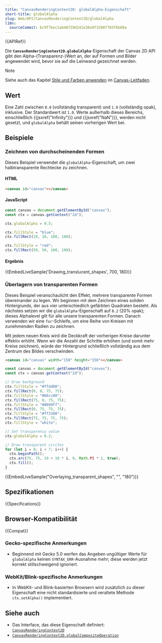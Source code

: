 ```yaml
---
title: "CanvasRenderingContext2D: globalAlpha-Eigenschaft"
short-title: globalAlpha
slug: Web/API/CanvasRenderingContext2D/globalAlpha
l10n:
  sourceCommit: bc9f7bec1ab48f29d241e38a9f1598f783f6b60a
---
```


{{APIRef}}

Die **`CanvasRenderingContext2D.globalAlpha`**-Eigenschaft der Canvas 2D API gibt den Alpha-(Transparenz-)Wert an, der auf Formen und Bilder angewendet wird, bevor sie auf die Leinwand gezeichnet werden.

> [!NOTE]
> Siehe auch das Kapitel [Stile und Farben anwenden](/de/docs/Web/API/Canvas_API/Tutorial/Applying_styles_and_colors) im [Canvas-Leitfaden](/de/docs/Web/API/Canvas_API/Tutorial).

## Wert

Eine Zahl zwischen `0.0` (vollständig transparent) und `1.0` (vollständig opak), inklusive. Der Standardwert ist `1.0`. Werte außerhalb dieses Bereichs, einschließlich {{jsxref("Infinity")}} und {{jsxref("NaN")}}, werden nicht gesetzt, und `globalAlpha` behält seinen vorherigen Wert bei.

## Beispiele

### Zeichnen von durchscheinenden Formen

Dieses Beispiel verwendet die `globalAlpha`-Eigenschaft, um zwei halbtransparente Rechtecke zu zeichnen.

#### HTML

```html
<canvas id="canvas"></canvas>
```

#### JavaScript

```js
const canvas = document.getElementById("canvas");
const ctx = canvas.getContext("2d");

ctx.globalAlpha = 0.5;

ctx.fillStyle = "blue";
ctx.fillRect(10, 10, 100, 100);

ctx.fillStyle = "red";
ctx.fillRect(50, 50, 100, 100);
```

#### Ergebnis

{{EmbedLiveSample('Drawing_translucent_shapes', 700, 180)}}

### Überlagern von transparenten Formen

Dieses Beispiel veranschaulicht den Effekt, mehrere transparente Formen übereinander zu legen. Wir beginnen mit dem Zeichnen eines soliden Hintergrunds, der aus vier unterschiedlich gefärbten Quadraten besteht. Als nächstes setzen wir die `globalAlpha`-Eigenschaft auf `0.2` (20% opak); dieses Alphalevel gilt für alle unsere transparenten Formen. Danach verwenden wir eine `for`-Schleife, um eine Reihe von Kreisen mit zunehmenden Radien zu zeichnen.

Mit jedem neuen Kreis wird die Deckkraft der vorherigen Kreise darunter effektiv erhöht. Wenn wir die Anzahl der Schritte erhöhen (und somit mehr Kreise zeichnen), würde der Hintergrund schließlich vollständig aus dem Zentrum des Bildes verschwinden.

```html hidden
<canvas id="canvas" width="150" height="150"></canvas>
```

```js
const canvas = document.getElementById("canvas");
const ctx = canvas.getContext("2d");

// Draw background
ctx.fillStyle = "#ffdd00";
ctx.fillRect(0, 0, 75, 75);
ctx.fillStyle = "#66cc00";
ctx.fillRect(75, 0, 75, 75);
ctx.fillStyle = "#0099ff";
ctx.fillRect(0, 75, 75, 75);
ctx.fillStyle = "#ff3300";
ctx.fillRect(75, 75, 75, 75);
ctx.fillStyle = "white";

// Set transparency value
ctx.globalAlpha = 0.2;

// Draw transparent circles
for (let i = 0; i < 7; i++) {
  ctx.beginPath();
  ctx.arc(75, 75, 10 + 10 * i, 0, Math.PI * 2, true);
  ctx.fill();
}
```

{{EmbedLiveSample("Overlaying_transparent_shapes", "", "180")}}

## Spezifikationen

{{Specifications}}

## Browser-Kompatibilität

{{Compat}}

### Gecko-spezifische Anmerkungen

- Beginnend mit Gecko 5.0 werfen das Angeben ungültiger Werte für `globalAlpha` keinen `SYNTAX_ERR`-Ausnahme mehr; diese werden jetzt korrekt stillschweigend ignoriert.

### WebKit/Blink-spezifische Anmerkungen

- In WebKit- und Blink-basierten Browsern wird zusätzlich zu dieser Eigenschaft eine nicht standardisierte und veraltete Methode `ctx.setAlpha()` implementiert.

## Siehe auch

- Das Interface, das diese Eigenschaft definiert: [`CanvasRenderingContext2D`](/de/docs/Web/API/CanvasRenderingContext2D)
- [`CanvasRenderingContext2D.globalCompositeOperation`](/de/docs/Web/API/CanvasRenderingContext2D/globalCompositeOperation)
